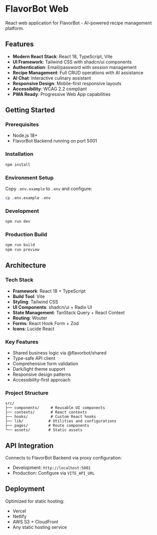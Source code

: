 # FlavorBot Web

React web application for FlavorBot - AI-powered recipe management platform.

## Features

- **Modern React Stack**: React 18, TypeScript, Vite
- **UI Framework**: Tailwind CSS with shadcn/ui components
- **Authentication**: Email/password with session management
- **Recipe Management**: Full CRUD operations with AI assistance
- **AI Chat**: Interactive culinary assistant
- **Responsive Design**: Mobile-first responsive layouts
- **Accessibility**: WCAG 2.2 compliant
- **PWA Ready**: Progressive Web App capabilities

## Getting Started

### Prerequisites

- Node.js 18+
- FlavorBot Backend running on port 5001

### Installation

```bash
npm install
```

### Environment Setup

Copy `.env.example` to `.env` and configure:

```bash
cp .env.example .env
```

### Development

```bash
npm run dev
```

### Production Build

```bash
npm run build
npm run preview
```

## Architecture

### Tech Stack
- **Framework**: React 18 + TypeScript
- **Build Tool**: Vite
- **Styling**: Tailwind CSS
- **UI Components**: shadcn/ui + Radix UI
- **State Management**: TanStack Query + React Context
- **Routing**: Wouter
- **Forms**: React Hook Form + Zod
- **Icons**: Lucide React

### Key Features
- Shared business logic via @flavorbot/shared
- Type-safe API client
- Comprehensive form validation
- Dark/light theme support
- Responsive design patterns
- Accessibility-first approach

### Project Structure
```
src/
├── components/     # Reusable UI components
├── contexts/       # React contexts
├── hooks/          # Custom React hooks
├── lib/           # Utilities and configurations
├── pages/         # Route components
└── assets/        # Static assets
```

## API Integration

Connects to FlavorBot Backend via proxy configuration:
- Development: `http://localhost:5001`
- Production: Configure via `VITE_API_URL`

## Deployment

Optimized for static hosting:
- Vercel
- Netlify
- AWS S3 + CloudFront
- Any static hosting service